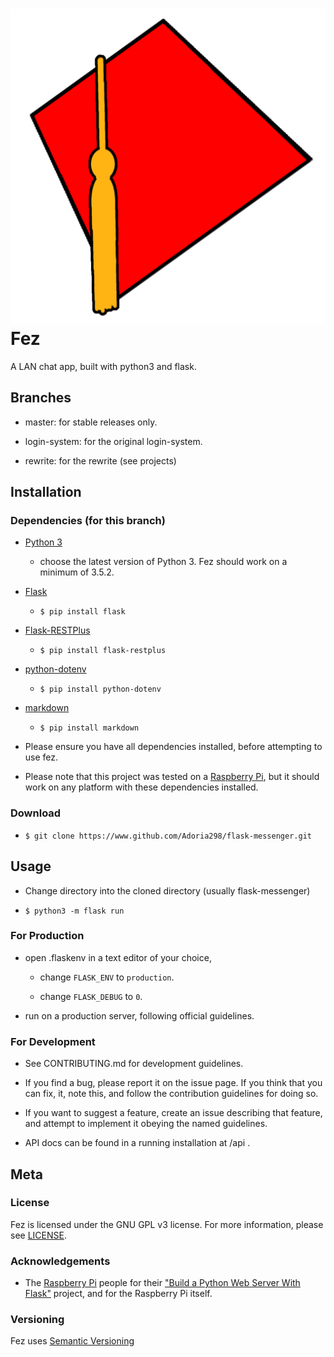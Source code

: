 # ![Fez Logo](./fez_logo_by_Luke_Wynne.png) Fez

A LAN chat app, built with python3 and flask.

## Branches

- master: for stable releases only.

- login-system: for the original login-system.

- rewrite: for the rewrite (see projects)

## Installation

### Dependencies (for this branch)

- [Python 3](https://www.python.org/downloads)

  - choose the latest version of Python 3. Fez should work on a minimum of 3.5.2.

- [Flask](http://flask.pocoo.org/)

  - `$ pip install flask`

- [Flask-RESTPlus](https://flask-restplus.readthedocs.io/en/latest/)

  - `$ pip install flask-restplus`

- [python-dotenv](https://github.com/theskumar/python-dotenv#readme)

  - `$ pip install python-dotenv`

- [markdown](https://python-markdown.github.io)

  - `$ pip install markdown`

- Please ensure you have all dependencies installed, before attempting to use fez.

- Please note that this project was tested on a [Raspberry Pi](https://www.raspberrypi.org/products/), but it should work on any platform with these dependencies installed.

### Download

- `$ git clone https://www.github.com/Adoria298/flask-messenger.git`

## Usage

- Change directory into the cloned directory (usually flask-messenger)

- `$ python3 -m flask run`

### For Production

- open .flaskenv in a text editor of your choice,

  - change `FLASK_ENV` to `production`.
  
  - change `FLASK_DEBUG` to `0`.
  
- run on a production server, following official guidelines.

### For Development

- See CONTRIBUTING.md for development guidelines.

- If you find a bug, please report it on the issue page. If you think that you can fix, it, note this, and follow the contribution guidelines for doing so.

- If you want to suggest a feature, create an issue describing that feature, and attempt to implement it obeying the named guidelines.

- API docs can be found in a running installation at /api .

## Meta

### License

 Fez is licensed under the GNU GPL v3 license. For more information, please see [LICENSE](https://github.com/Adoria298/flask-messenger/blob/master/LICENSE).

### Acknowledgements

- The [Raspberry Pi](https://www.raspberrypi.org) people for their ["Build a Python Web Server With Flask"](https://projects.raspberrypi.org/en/projects/python-web-server-with-flask) project, and for the Raspberry Pi itself.

### Versioning

 Fez uses [Semantic Versioning](https://www.semver.org)
